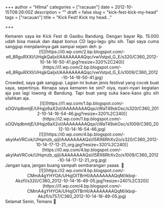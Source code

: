 +++
author = "Hilma"
categories = ["racauan"]
date = 2012-10-15T08:26:00Z
description = ""
draft = false
slug = "kick-fest-kick-my-head"
tags = ["racauan"]
title = "Kick Fest! Kick my head..."

+++

<div class="separator" style="clear: both; text-align: justify;">Kemaren saya ke Kick Fest di Gasibu Bandung. Dengan bayar Rp. 15.000 udah bisa masuk dan dapat bonus CD lagu-lagu gitu sih. Tapi saya cuma sanggup menjalaninya gak sampai sejam deh :p</div><div class="separator" style="clear: both; text-align: center;">[![](https://i0.wp.com/2.bp.blogspot.com/-e6_8RguRXXI/UHqjkQaIjxI/AAAAAAAAQqc/vwVstpd_G_E/s320/C360_2012-10-14-16-50-41.jpg?resize=320%2C240)](https://i1.wp.com/2.bp.blogspot.com/-e6_8RguRXXI/UHqjkQaIjxI/AAAAAAAAQqc/vwVstpd_G_E/s1009/C360_2012-10-14-16-50-41.jpg)</div><div class="separator" style="clear: both; text-align: center;"></div><div class="separator" style="clear: both; text-align: justify;">Crowded, saya gak sanggup. Lagian ini bukan jenis festival yang cocok buat saya, sepertinya. Kenapa saya kemaren ke sini? oiya, nyari-nyari kegiatan aja pas lagi lowong di Bandung. Tapi buat yang suka kaos-kaos gitu sih silahkan aja.</div><div class="separator" style="clear: both; text-align: center;">[![](https://i1.wp.com/1.bp.blogspot.com/-sOQVqdbmtjE/UHqjz6aX2oI/AAAAAAAAQqs/cWaT49xkOsc/s320/C360_2012-10-14-16-54-46.jpg?resize=320%2C240)](https://i2.wp.com/1.bp.blogspot.com/-sOQVqdbmtjE/UHqjz6aX2oI/AAAAAAAAQqs/cWaT49xkOsc/s1009/C360_2012-10-14-16-54-46.jpg)</div><div class="separator" style="clear: both; text-align: center;"></div><div class="separator" style="clear: both; text-align: center;">[![](https://i0.wp.com/4.bp.blogspot.com/-akyIAeVRCok/UHqmzb_qijI/AAAAAAAAQsI/l5RX6RhXv2o/s320/C360_2012-10-14-17-12-21_org.jpg?resize=320%2C240)](https://i0.wp.com/4.bp.blogspot.com/-akyIAeVRCok/UHqmzb_qijI/AAAAAAAAQsI/l5RX6RhXv2o/s1009/C360_2012-10-14-17-12-21_org.jpg)</div><div class="separator" style="clear: both; text-align: center;"></div><div class="separator" style="clear: both; text-align: justify;">Jangan lupa, jangan buang sampah sembarangan yaaaa  🙂</div><div class="separator" style="clear: both; text-align: center;">[![](https://i2.wp.com/4.bp.blogspot.com/-CMmA4gYHYOA/UHqjOITBrHI/AAAAAAAAQqM/ikbqi-AkzfI/s320/C360_2012-10-14-16-49-05.jpg?resize=240%2C320)](https://i1.wp.com/4.bp.blogspot.com/-CMmA4gYHYOA/UHqjOITBrHI/AAAAAAAAQqM/ikbqi-AkzfI/s757/C360_2012-10-14-16-49-05.jpg)</div><div class="separator" style="clear: both; text-align: center;"></div><div class="separator" style="clear: both; text-align: justify;">Selamat Senin, Temans 🙂</div>

